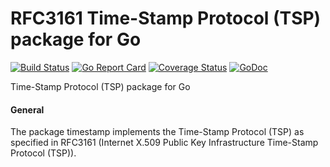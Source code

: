 # RFC3161 Time-Stamp Protocol (TSP) package for Go

[![Build Status](https://travis-ci.org/digitorus/timestamp.svg?branch=master)](https://travis-ci.org/digitorus/timestamp)
[![Go Report Card](https://goreportcard.com/badge/github.com/digitorus/timestamp)](https://goreportcard.com/report/github.com/digitorus/timestamp)
[![Coverage Status](https://codecov.io/gh/digitorus/timestamp/branch/master/graph/badge.svg)](https://codecov.io/gh/digitorus/timestamp)
[![GoDoc](https://godoc.org/github.com/digitorus/timestamp?status.svg)](https://godoc.org/github.com/digitorus/timestamp)

Time-Stamp Protocol (TSP) package for Go

#### General
The package timestamp implements the Time-Stamp Protocol (TSP) as specified in RFC3161 (Internet X.509 Public Key Infrastructure Time-Stamp Protocol (TSP)).
